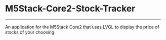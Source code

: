 # M5Stack-Core2-Stock-Tracker
---
An application for the M5Stack Core2 that uses LVGL to display the price of stocks of your choosing
